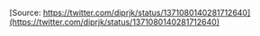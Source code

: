 [Source: https://twitter.com/diprjk/status/1371080140281712640](https://twitter.com/diprjk/status/1371080140281712640)